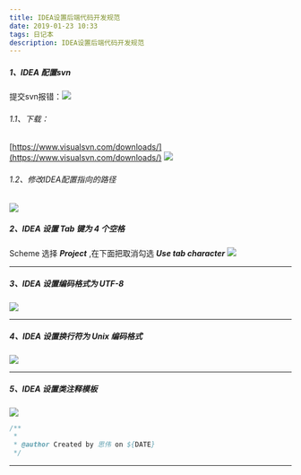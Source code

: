 ```yaml
---
title: IDEA设置后端代码开发规范
date: 2019-01-23 10:33
tags: 日记本
description: IDEA设置后端代码开发规范
---
```

##### 1、IDEA 配置svn
提交svn报错：![](/yilia-plus-demo/images/2743275-ef2b3fcbeb66c50b.png)
<!--more-->
###### 1.1、下载：
[https://www.visualsvn.com/downloads/](https://www.visualsvn.com/downloads/)
![](/yilia-plus-demo/images/2743275-44ad2e9c56003729.png)

###### 1.2、修改IDEA配置指向的路径
![](/yilia-plus-demo/images/2743275-42eacfa5fcf4012b.png)
----
##### 2、IDEA 设置 Tab 键为 4 个空格
Scheme 选择 ***Project*** ,在下面把取消勾选  ***Use tab character***
![](/yilia-plus-demo/images/2743275-206f9205699535f0.png)

----
##### 3、IDEA 设置编码格式为 UTF-8
![](/yilia-plus-demo/images/2743275-7552ebdc7e6ca13a.png)

----
##### 4、IDEA 设置换行符为 Unix 编码格式
![](/yilia-plus-demo/images/2743275-753b9ab5b4add45a.png)

----
##### 5、IDEA 设置类注释模板
![](/yilia-plus-demo/images/2743275-5dc31e3d9d0a461e.png)
```java
/**
 * 
 * @author Created by 思伟 on ${DATE}
 */
```
----
